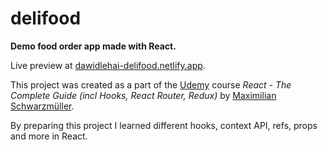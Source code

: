 # delifood

**Demo food order app made with React.**

Live preview at [dawidlehai-delifood.netlify.app](https://dawidlehai-delifood.netlify.app/).

This project was created as a part of the [Udemy](https://www.udemy.com/ 'Udemy') course _React - The Complete Guide (incl Hooks, React Router, Redux)_ by [Maximilian Schwarzmüller](https://twitter.com/maxedapps 'Maximilian Schwarzmüller on Twitter').

By preparing this project I learned different hooks, context API, refs, props and more in React.
